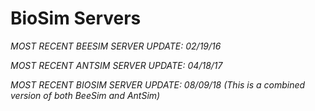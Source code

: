 BioSim Servers
======

*MOST RECENT BEESIM SERVER UPDATE: 02/19/16*

*MOST RECENT ANTSIM SERVER UPDATE: 04/18/17*

*MOST RECENT BIOSIM SERVER UPDATE: 08/09/18 (This is a combined version of both BeeSim and AntSim)*
